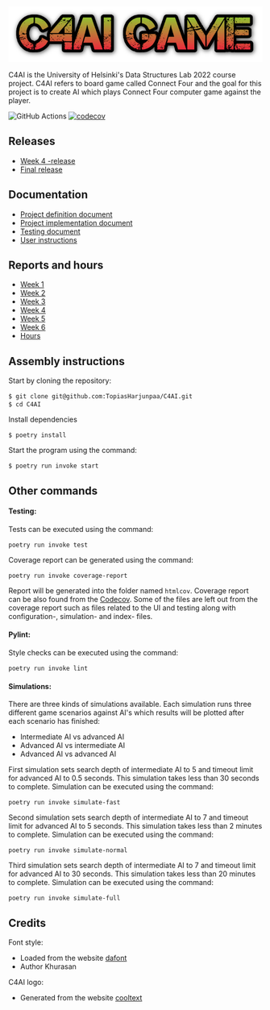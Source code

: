 <img src='src/assets/fonts/game_logo.png'></img>

C4AI is the University of Helsinki's Data Structures Lab 2022 course project. C4AI refers to board game called Connect Four and the goal for this project is to create AI which plays Connect Four computer game against the player.

![GitHub Actions](https://github.com/TopiasHarjunpaa/C4AI/workflows/CI/badge.svg)
[![codecov](https://codecov.io/gh/TopiasHarjunpaa/C4AI/branch/main/graph/badge.svg?token=56BPEV86O7)](https://codecov.io/gh/TopiasHarjunpaa/C4AI)


## Releases

- [Week 4 -release](https://github.com/TopiasHarjunpaa/C4AI/releases/tag/week4)
- [Final release](https://github.com/TopiasHarjunpaa/C4AI/releases/tag/final)

## Documentation

- [Project definition document](https://github.com/TopiasHarjunpaa/C4AI/blob/main/documentation/definitions.md)
- [Project implementation document](https://github.com/TopiasHarjunpaa/C4AI/blob/main/documentation/implementation.md)
- [Testing document](https://github.com/TopiasHarjunpaa/C4AI/blob/main/documentation/testing.md)
- [User instructions](https://github.com/TopiasHarjunpaa/C4AI/blob/main/documentation/instructions.md)

## Reports and hours

- [Week 1](https://github.com/TopiasHarjunpaa/C4AI/blob/main/documentation/weekly_report_1.md)
- [Week 2](https://github.com/TopiasHarjunpaa/C4AI/blob/main/documentation/weekly_report_2.md)
- [Week 3](https://github.com/TopiasHarjunpaa/C4AI/blob/main/documentation/weekly_report_3.md)
- [Week 4](https://github.com/TopiasHarjunpaa/C4AI/blob/main/documentation/weekly_report_4.md)
- [Week 5](https://github.com/TopiasHarjunpaa/C4AI/blob/main/documentation/weekly_report_5.md)
- [Week 6](https://github.com/TopiasHarjunpaa/C4AI/blob/main/documentation/weekly_report_6.md)
- [Hours](https://github.com/TopiasHarjunpaa/C4AI/blob/main/documentation/hours.md)

## Assembly instructions

Start by cloning the repository:

```
$ git clone git@github.com:TopiasHarjunpaa/C4AI.git
$ cd C4AI
```

Install dependencies

```
$ poetry install
```

Start the program using the command:

```
$ poetry run invoke start
```

## Other commands

#### Testing:

Tests can be executed using the command:

```
poetry run invoke test
```

Coverage report can be generated using the command:

```
poetry run invoke coverage-report
```

Report will be generated into the folder named `htmlcov`. Coverage report can be also found from the [Codecov](https://app.codecov.io/gh/TopiasHarjunpaa/C4AI). Some of the files are left out from the coverage report such as files related to the UI and testing along with configuration-, simulation- and index- files.

#### Pylint:

Style checks can be executed using the command:

```
poetry run invoke lint
```

#### Simulations:

There are three kinds of simulations available. Each simulation runs three different game scenarios against AI's which results will be plotted after each scenario has finished:
- Intermediate AI vs advanced AI
- Advanced AI vs intermediate AI
- Advanced AI vs advanced AI


First simulation sets search depth of intermediate AI to 5 and timeout limit for advanced AI to 0.5 seconds. This simulation takes less than 30 seconds to complete. Simulation can be executed using the command:

```
poetry run invoke simulate-fast
```

Second simulation sets search depth of intermediate AI to 7 and timeout limit for advanced AI to 5 seconds. This simulation takes less than 2 minutes to complete. Simulation can be executed using the command:

```
poetry run invoke simulate-normal
```

Third simulation sets search depth of intermediate AI to 7 and timeout limit for advanced AI to 30 seconds. This simulation takes less than 20 minutes to complete. Simulation can be executed using the command:

```
poetry run invoke simulate-full
```

## Credits

Font style:
* Loaded from the website [dafont](https://www.dafont.com/no-virus.font)
* Author Khurasan

C4AI logo:
* Generated from the website [cooltext](https://cooltext.com/)